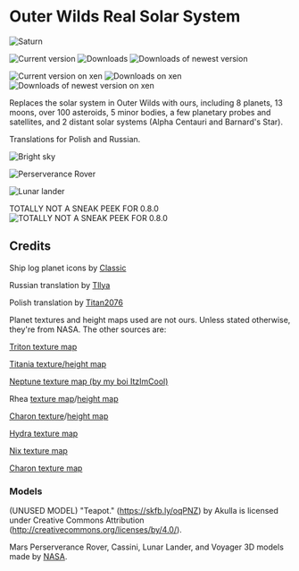 # Outer Wilds Real Solar System
![Saturn](https://user-images.githubusercontent.com/22628069/147424489-f453cb3b-1719-46b4-bac2-e97a6057ee73.png)

![Current version](https://img.shields.io/github/manifest-json/v/Minecraft633/outer-wilds-real-solar-system-titan-edition?color=gree&filename=manifest.json&style=for-the-badge)
![Downloads](https://img.shields.io/github/downloads/minecraft633/outer-wilds-real-solar-system-titan-edition/total?style=for-the-badge)
![Downloads of newest version](https://img.shields.io/github/downloads/minecraft633/outer-wilds-real-solar-system-titan-edition/latest/total?style=for-the-badge)

![Current version on xen](https://img.shields.io/github/manifest-json/v/xen-42/outer-wilds-real-solar-system?color=gree&filename=manifest.json&label=VERSION%20(XEN/OG)&style=for-the-badge)
![Downloads on xen](https://img.shields.io/github/downloads/xen-42/outer-wilds-real-solar-system/total?style=for-the-badge&label=DOWNLOADS%20(XEN/OG))
![Downloads of newest version on xen](https://img.shields.io/github/downloads/xen-42/outer-wilds-real-solar-system/latest/total?style=for-the-badge&label=DOWNLOADS@LATEST%20(XEN/OG))

Replaces the solar system in Outer Wilds with ours, including 8 planets, 13 moons, over 100 asteroids, 5 minor bodies, a few planetary probes and satellites, and 2 distant solar systems (Alpha Centauri and Barnard's Star).

Translations for Polish and Russian.

![Bright sky](https://user-images.githubusercontent.com/22628069/146660294-41484062-cc5e-49d8-b940-01467c121907.png)

![Perserverance Rover](https://user-images.githubusercontent.com/22628069/147908787-7ee451b6-459d-449f-8fa1-dbac6be82103.png)

![Lunar lander](https://user-images.githubusercontent.com/22628069/148104095-67424b8a-7307-4bcc-a5a9-138d97316e23.png)

TOTALLY NOT A SNEAK PEEK FOR 0.8.0
![TOTALLY NOT A SNEAK PEEK FOR 0.8.0](https://github.com/Minecraft633/outer-wilds-real-solar-system-titan-edition/assets/67232360/f5215e70-bbc8-4623-8980-a75266602889)


## Credits
Ship log planet icons by [Classic](https://github.com/ClassicalBro)

Russian translation by [Tllya](https://github.com/Tllya)

Polish translation by [Titan2076](https://github.com/Minecraft633)

Planet textures and height maps used are not ours. Unless stated otherwise, they're from NASA. The other sources are:

[Triton texture map](https://www.deviantart.com/neptuneprogaming/art/Triton-Texture-Map-713512330)

[Titania texture/height map](https://www.deviantart.com/astra-planetshine/art/Uranus-Project-Missing-Data-Titania-646920848)

[Neptune texture map (by my boi ItzImCool)](https://www.deviantart.com/itzimcool/art/Neptune-Texture-Map-2022-1029964249)

Rhea [texture map](https://www.deviantart.com/oleg-pluton/art/Rhea-texture-map-767818383)/[height map](https://www.deviantart.com/oleg-pluton/art/Rhea-elevation-map-767817482)

[Charon texture](https://www.deviantart.com/askaniy/art/Charon-Texture-Map-762245061)/[height map](https://astrogeology.usgs.gov/search/map/charon_new_horizons_lorri_mvic_global_dem_300m)

[Hydra texture map](https://www.deviantart.com/askaniy/art/Hydra-False-Color-Map-926623163)

[Nix texture map](https://www.deviantart.com/askaniy/art/Nix-False-Color-Map-926588947)

[Charon texture map](https://www.deviantart.com/askaniy/art/Charon-Texture-Map-762245061)

### Models

(UNUSED MODEL) "Teapot." (https://skfb.ly/oqPNZ) by Akulla is licensed under Creative Commons Attribution (http://creativecommons.org/licenses/by/4.0/).

Mars Perserverance Rover, Cassini, Lunar Lander, and Voyager 3D models made by [NASA](https://nasa3d.arc.nasa.gov/models).
